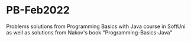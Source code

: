 # PB-Feb2022
Problems solutions from Programming Basics with Java course in SoftUni as well as solutions from Nakov's book "Programming-Basics-Java"
